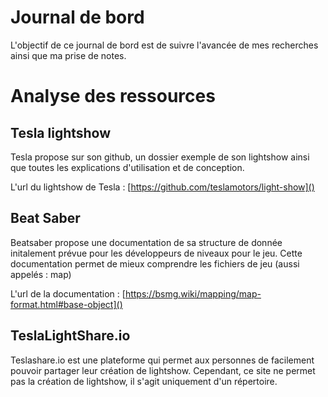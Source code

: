 # Journal de bord
L'objectif de ce journal de bord est de suivre l'avancée de mes recherches ainsi que ma prise de notes.

# Analyse des ressources

## Tesla lightshow 
Tesla propose sur son github, un dossier exemple de son lightshow ainsi que toutes les explications d'utilisation et de conception.

L'url du lightshow de Tesla : [https://github.com/teslamotors/light-show]()

## Beat Saber
Beatsaber propose une documentation de sa structure de donnée initalement prévue pour les développeurs de niveaux pour le jeu. Cette documentation permet de mieux comprendre les fichiers de jeu (aussi appelés : map)

L'url de la documentation : [https://bsmg.wiki/mapping/map-format.html#base-object]()

## TeslaLightShare.io
Teslashare.io est une plateforme qui permet aux personnes de facilement pouvoir partager leur création de lightshow. Cependant, ce site ne permet pas la création de lightshow, il s'agit uniquement d'un répertoire.